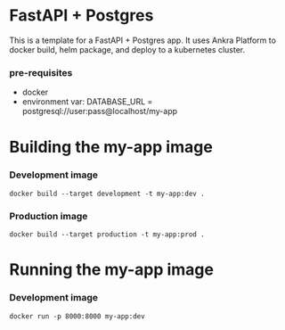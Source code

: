 
# FastAPI + Postgres
This is a template for a FastAPI + Postgres app. It uses Ankra Platform to docker build, helm package, and deploy to a kubernetes cluster.

### pre-requisites

  * docker
  * environment var: DATABASE_URL = postgresql://user:pass@localhost/my-app

# Building the my-app image
### Development image
    docker build --target development -t my-app:dev .

### Production image
    docker build --target production -t my-app:prod .

# Running the my-app image
### Development image
    docker run -p 8000:8000 my-app:dev

